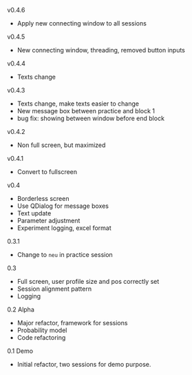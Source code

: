 v0.4.6
- Apply new connecting window to all sessions

v0.4.5
- New connecting window, threading, removed button inputs

v0.4.4
- Texts change

v0.4.3
- Texts change, make texts easier to change
- New message box between practice and block 1
- bug fix: showing between window before end block

v0.4.2
- Non full screen, but maximized

v0.4.1
- Convert to fullscreen

v0.4
- Borderless screen
- Use QDialog for message boxes
- Text update
- Parameter adjustment
- Experiment logging, excel format

0.3.1
- Change to `neu` in practice session

0.3
- Full screen, user profile size and pos correctly set
- Session alignment pattern
- Logging

0.2 Alpha
- Major refactor, framework for sessions
- Probability model
- Code refactoring

0.1 Demo
- Initial refactor, two sessions for demo purpose.